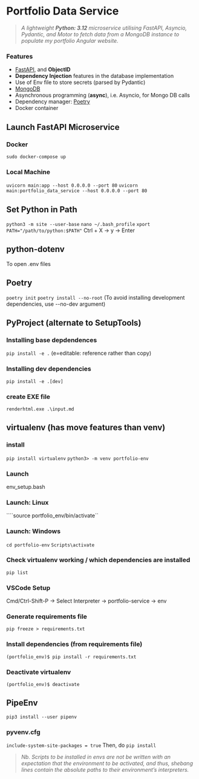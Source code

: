 # Portfolio Data Service    

>*A lightweight **Python: 3.12** microservice utilising FastAPI, Asyncio, Pydantic, and Motor to fetch data from a MongoDB instance to populate my portfolio Angular website.*

### Features 
- [FastAPI](http://fastapi.tiangolo.com), and **ObjectID**
- **Dependency Injection** features in the database implementation
- Use of Env file to store secrets (parsed by Pydantic)  
- [MongoDB](https://www.mongodb.com) 
- Asynchronous programming (**async**), i.e. Asyncio, for Mongo DB calls
- Dependency manager: [Poetry](https://python-poetry.org) 
- Docker container 

## Launch FastAPI Microservice
### Docker
``sudo docker-compose up``

### Local Machine
``uvicorn main:app --host 0.0.0.0 --port 80``
``uvicorn main:portfolio_data_service --host 0.0.0.0 --port 80``

## Set Python in Path
``python3 -m site --user-base``
``nano ~/.bash_profile``
``xport PATH="/path/to/python:$PATH"``
Ctrl + X -> y -> Enter

## python-dotenv
To open .env files

## Poetry
``poetry init``
``poetry install --no-root`` (To avoid installing development dependencies, use --no-dev argument)

## PyProject (alternate to SetupTools)
### Installing base depdendences
``pip install -e .`` (e=editable: reference rather than copy)
### Installing dev dependencies
``pip install -e .[dev]``
### create EXE file
``renderhtml.exe .\input.md``

## virtualenv (has move features than venv)
### install 
``pip install virtualenv``
``python3> -m venv portfolio-env``
### Launch
env_setup.bash
### Launch: Linux
````source portfolio_env/bin/activate``
### Launch: Windows
``cd portfolio-env``
``Scripts\activate``
### Check virtualenv working / which dependencies are installed
``pip list``
### VSCode Setup
Cmd/Ctrl-Shift-P -> Select Interpreter -> portfolio-service -> env
### Generate requirements file
``pip freeze > requirements.txt``
### Install dependencies (from requirements file)
``(portfolio_env)$ pip install -r requirements.txt``
### Deactivate virtualenv
``(portfolio_env)$ deactivate``

## PipeEnv
``pip3 install --user pipenv``
### pyvenv.cfg
``include-system-site-packages = true``
Then, do ``pip install``

>*Nb. Scripts to be installed in envs are not be written with an expectation that the environment to be activated, and thus, shebang lines contain the absolute paths to their environment’s interpreters.*
